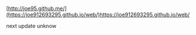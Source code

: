 [http://joe95.github.me/](https://joe912693295.github.io/web/)https://joe912693295.github.io/web/


next update unknow
